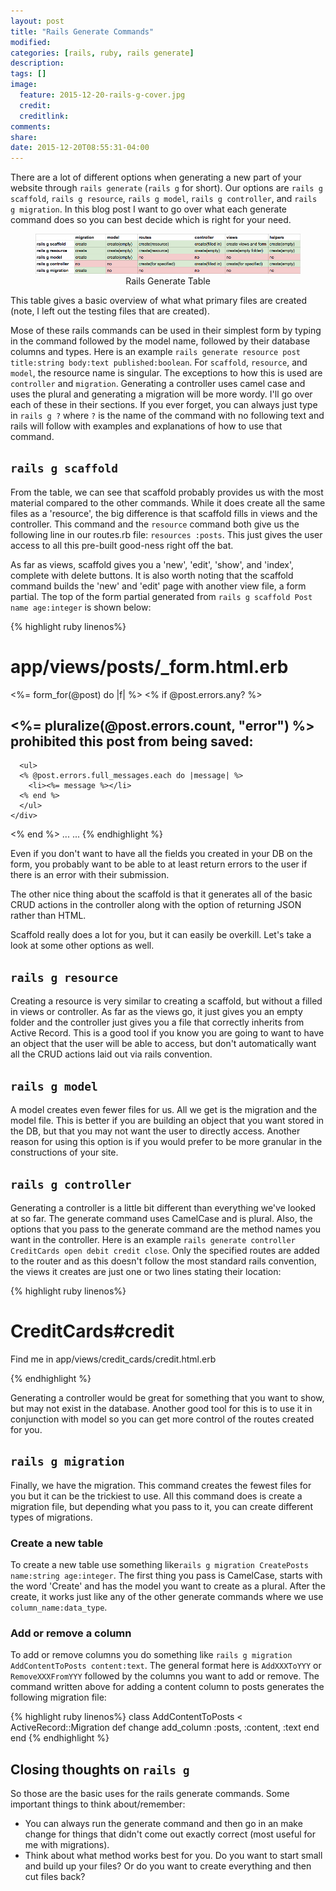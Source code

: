 ```yaml
---
layout: post
title: "Rails Generate Commands"
modified:
categories: [rails, ruby, rails generate]
description:
tags: []
image:
  feature: 2015-12-20-rails-g-cover.jpg
  credit:
  creditlink:
comments:
share:
date: 2015-12-20T08:55:31-04:00
---
```

There are a lot of different options when generating a new part of your website through `rails generate` (`rails g` for short). Our options are `rails g scaffold`, `rails g resource`, `rails g model`, `rails g controller`, and `rails g migration`. In this blog post I want to go over what each generate command does so you can best decide which is right for your need.

<figure align='center'>
  <img src='/images/2015-12-20-rails-g/img-1-rails-g.png' title='Rails Generate Table' alt_text=''><br>
  <figcap>Rails Generate Table</figcap>
</figure>

This table gives a basic overview of what what primary files are created (note, I left out the testing files that are created).

Mose of these rails commands can be used in their simplest form by typing in the command followed by the model name, followed by their database columns and types. Here is an example `rails generate resource post title:string body:text published:boolean`. For `scaffold`, `resource`, and `model`, the resource name is singular. The exceptions to how this is used are `controller` and `migration`. Generating a controller uses camel case and uses the plural and generating a migration will be more wordy. I'll go over each of these in their sections. If you ever forget, you can always just type in `rails g ?` where `?` is the name of the command with no following text and rails will follow with examples and explanations of how to use that command.  

## `rails g scaffold`

From the table, we can see that scaffold probably provides us with the most material compared to the other commands. While it does create all the same files as a 'resource', the big difference is that scaffold fills in views and the controller. This command and the `resource` command both give us the following line in our routes.rb file: `resources :posts`. This just gives the user access to all this pre-built good-ness right off the bat.

As far as views, scaffold gives you a 'new', 'edit', 'show', and 'index', complete with delete buttons. It is also worth noting that the scaffold command builds the 'new' and 'edit' page with another view file, a form partial. The top of the form partial generated from `rails g scaffold Post name age:integer` is shown below:

{% highlight ruby linenos%}
# app/views/posts/_form.html.erb

<%= form_for(@post) do |f| %>
  <% if @post.errors.any? %>
    <div id="error_explanation">
      <h2><%= pluralize(@post.errors.count, "error") %> prohibited this post from being saved:</h2>

      <ul>
      <% @post.errors.full_messages.each do |message| %>
        <li><%= message %></li>
      <% end %>
      </ul>
    </div>
  <% end %>
...
...
{% endhighlight %}

Even if you don't want to have all the fields you created in your DB on the form, you probably want to be able to at least return errors to the user if there is an error with their submission.

The other nice thing about the scaffold is that it generates all of the basic CRUD actions in the controller along with the option of returning JSON rather than HTML.

Scaffold really does a lot for you, but it can easily be overkill. Let's take a look at some other options as well.

## `rails g resource`

Creating a resource is very similar to creating a scaffold, but without a filled in views or controller. As far as the views go, it just gives you an empty folder and the controller just gives you a file that correctly inherits from Active Record. This is a good tool if you know you are going to want to have an object that the user will be able to access, but don't automatically want all the CRUD actions laid out via rails convention.

## `rails g model`

A model creates even fewer files for us. All we get is the migration and the model file. This is better if you are building an object that you want stored in the DB, but that you may not want the user to directly access. Another reason for using this option is if you would prefer to be more granular in the constructions of your site.

## `rails g controller`

Generating a controller is a little bit different than everything we've looked at so far. The generate command uses CamelCase and is plural. Also, the options that you pass to the generate command are the method names you want in the controller. Here is an example `rails generate controller CreditCards open debit credit close`. Only the specified routes are added to the router and as this doesn't follow the most standard rails convention, the views it creates are just one or two lines stating their location:

{% highlight ruby linenos%}
<h1>CreditCards#credit</h1>
<p>Find me in app/views/credit_cards/credit.html.erb</p>
{% endhighlight %}

Generating a controller would be great for something that you want to show, but may not exist in the database. Another good tool for this is to use it in conjunction with model so you can get more control of the routes created for you.

## `rails g migration`

Finally, we have the migration. This command creates the fewest files for you but it can be the trickiest to use. All this command does is create a migration file, but depending what you pass to it, you can create different types of migrations.

### Create a new table

To create a new table use something like`rails g migration CreatePosts name:string age:integer`. The first thing you pass is CamelCase, starts with the word 'Create' and has the model you want to create as a plural. After the create, it works just like any of the other generate commands where we use `column_name:data_type`.

### Add or remove a column

To add or remove columns you do something like `rails g migration AddContentToPosts content:text`. The general format here is `AddXXXToYYY` or `RemoveXXXFromYYY` followed by the columns you want to add or remove. The command written above for adding a content column to posts generates the following migration file:

{% highlight ruby linenos%}
class AddContentToPosts < ActiveRecord::Migration
  def change
    add_column :posts, :content, :text
  end
end
{% endhighlight %}

## Closing thoughts on `rails g`

So those are the basic uses for the rails generate commands. Some important things to think about/remember:

* You can always run the generate command and then go in an make change for things that didn't come out exactly correct (most useful for me with migrations).
* Think about what method works best for you. Do you want to start small and build up your files? Or do you want to create everything and then cut files back?
